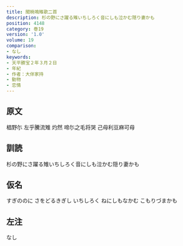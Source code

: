 ```yaml
---
title: 聞暁鳴雉歌二首
description: 杉の野にさ躍る雉いちしろく音にしも泣かむ隠り妻かも
position: 4148
category: 巻19
version: '1.0'
volume: 19
comparison:
- なし
keywords:
- 天平勝宝２年３月２日
- 年紀
- 作者：大伴家持
- 動物
- 恋情
---
```


## 原文

椙野尓 左乎騰流雉 灼然 啼尓之毛将哭 己母利豆麻可母

## 訓読

杉の野にさ躍る雉いちしろく音にしも泣かむ隠り妻かも

## 仮名

すぎののに さをどるきぎし いちしろく ねにしもなかむ こもりづまかも

## 左注

なし
